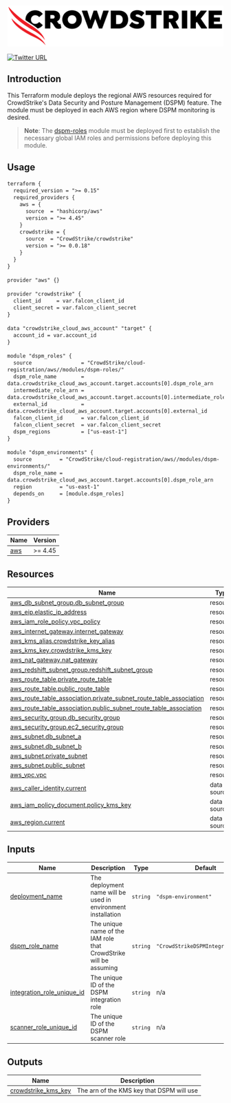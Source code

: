 <!-- BEGIN_TF_DOCS -->
![CrowdStrike DSPM environment terraform module](https://raw.githubusercontent.com/CrowdStrike/falconpy/main/docs/asset/cs-logo.png)

[![Twitter URL](https://img.shields.io/twitter/url?label=Follow%20%40CrowdStrike&style=social&url=https%3A%2F%2Ftwitter.com%2FCrowdStrike)](https://twitter.com/CrowdStrike)<br/>

## Introduction

This Terraform module deploys the regional AWS resources required for CrowdStrike's Data Security and Posture Management (DSPM) feature. The module must be deployed in each AWS region where DSPM monitoring is desired.

>**Note**: The [dspm-roles](../dspm-roles/) module must be deployed first to establish the necessary global IAM roles and permissions before deploying this module.

## Usage

```hcl
terraform {
  required_version = ">= 0.15"
  required_providers {
    aws = {
      source  = "hashicorp/aws"
      version = ">= 4.45"
    }
    crowdstrike = {
      source  = "CrowdStrike/crowdstrike"
      version = ">= 0.0.18"
    }
  }
}

provider "aws" {}

provider "crowdstrike" {
  client_id     = var.falcon_client_id
  client_secret = var.falcon_client_secret
}

data "crowdstrike_cloud_aws_account" "target" {
  account_id = var.account_id
}

module "dspm_roles" {
  source                = "CrowdStrike/cloud-registration/aws//modules/dspm-roles/"
  dspm_role_name        = data.crowdstrike_cloud_aws_account.target.accounts[0].dspm_role_arn
  intermediate_role_arn = data.crowdstrike_cloud_aws_account.target.accounts[0].intermediate_role_arn
  external_id           = data.crowdstrike_cloud_aws_account.target.accounts[0].external_id
  falcon_client_id      = var.falcon_client_id
  falcon_client_secret  = var.falcon_client_secret
  dspm_regions          = ["us-east-1"]
}

module "dspm_environments" {
  source         = "CrowdStrike/cloud-registration/aws//modules/dspm-environments/"
  dspm_role_name = data.crowdstrike_cloud_aws_account.target.accounts[0].dspm_role_arn
  region         = "us-east-1"
  depends_on     = [module.dspm_roles]
}
```

## Providers

| Name | Version |
|------|---------|
| <a name="provider_aws"></a> [aws](#provider\_aws) | >= 4.45 |
## Resources

| Name | Type |
|------|------|
| [aws_db_subnet_group.db_subnet_group](https://registry.terraform.io/providers/hashicorp/aws/latest/docs/resources/db_subnet_group) | resource |
| [aws_eip.elastic_ip_address](https://registry.terraform.io/providers/hashicorp/aws/latest/docs/resources/eip) | resource |
| [aws_iam_role_policy.vpc_policy](https://registry.terraform.io/providers/hashicorp/aws/latest/docs/resources/iam_role_policy) | resource |
| [aws_internet_gateway.internet_gateway](https://registry.terraform.io/providers/hashicorp/aws/latest/docs/resources/internet_gateway) | resource |
| [aws_kms_alias.crowdstrike_key_alias](https://registry.terraform.io/providers/hashicorp/aws/latest/docs/resources/kms_alias) | resource |
| [aws_kms_key.crowdstrike_kms_key](https://registry.terraform.io/providers/hashicorp/aws/latest/docs/resources/kms_key) | resource |
| [aws_nat_gateway.nat_gateway](https://registry.terraform.io/providers/hashicorp/aws/latest/docs/resources/nat_gateway) | resource |
| [aws_redshift_subnet_group.redshift_subnet_group](https://registry.terraform.io/providers/hashicorp/aws/latest/docs/resources/redshift_subnet_group) | resource |
| [aws_route_table.private_route_table](https://registry.terraform.io/providers/hashicorp/aws/latest/docs/resources/route_table) | resource |
| [aws_route_table.public_route_table](https://registry.terraform.io/providers/hashicorp/aws/latest/docs/resources/route_table) | resource |
| [aws_route_table_association.private_subnet_route_table_association](https://registry.terraform.io/providers/hashicorp/aws/latest/docs/resources/route_table_association) | resource |
| [aws_route_table_association.public_subnet_route_table_association](https://registry.terraform.io/providers/hashicorp/aws/latest/docs/resources/route_table_association) | resource |
| [aws_security_group.db_security_group](https://registry.terraform.io/providers/hashicorp/aws/latest/docs/resources/security_group) | resource |
| [aws_security_group.ec2_security_group](https://registry.terraform.io/providers/hashicorp/aws/latest/docs/resources/security_group) | resource |
| [aws_subnet.db_subnet_a](https://registry.terraform.io/providers/hashicorp/aws/latest/docs/resources/subnet) | resource |
| [aws_subnet.db_subnet_b](https://registry.terraform.io/providers/hashicorp/aws/latest/docs/resources/subnet) | resource |
| [aws_subnet.private_subnet](https://registry.terraform.io/providers/hashicorp/aws/latest/docs/resources/subnet) | resource |
| [aws_subnet.public_subnet](https://registry.terraform.io/providers/hashicorp/aws/latest/docs/resources/subnet) | resource |
| [aws_vpc.vpc](https://registry.terraform.io/providers/hashicorp/aws/latest/docs/resources/vpc) | resource |
| [aws_caller_identity.current](https://registry.terraform.io/providers/hashicorp/aws/latest/docs/data-sources/caller_identity) | data source |
| [aws_iam_policy_document.policy_kms_key](https://registry.terraform.io/providers/hashicorp/aws/latest/docs/data-sources/iam_policy_document) | data source |
| [aws_region.current](https://registry.terraform.io/providers/hashicorp/aws/latest/docs/data-sources/region) | data source |
## Inputs

| Name | Description | Type | Default | Required |
|------|-------------|------|---------|:--------:|
| <a name="input_deployment_name"></a> [deployment\_name](#input\_deployment\_name) | The deployment name will be used in environment installation | `string` | `"dspm-environment"` | no |
| <a name="input_dspm_role_name"></a> [dspm\_role\_name](#input\_dspm\_role\_name) | The unique name of the IAM role that CrowdStrike will be assuming | `string` | `"CrowdStrikeDSPMIntegrationRole"` | no |
| <a name="input_integration_role_unique_id"></a> [integration\_role\_unique\_id](#input\_integration\_role\_unique\_id) | The unique ID of the DSPM integration role | `string` | n/a | yes |
| <a name="input_scanner_role_unique_id"></a> [scanner\_role\_unique\_id](#input\_scanner\_role\_unique\_id) | The unique ID of the DSPM scanner role | `string` | n/a | yes |
## Outputs

| Name | Description |
|------|-------------|
| <a name="output_crowdstrike_kms_key"></a> [crowdstrike\_kms\_key](#output\_crowdstrike\_kms\_key) | The arn of the KMS key that DSPM will use |
<!-- END_TF_DOCS -->
